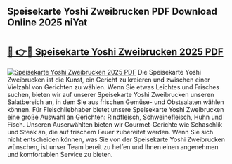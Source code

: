 ## Speisekarte Yoshi Zweibrucken PDF Download Online 2025 niYat

# <h2><a href="http://gc7b3o.nevu.top/?p=Speisekarte+Yoshi+Zweibrucken">🔗 👉🔴 Speisekarte Yoshi Zweibrucken 2025 PDF</a></h2>

[![Speisekarte Yoshi Zweibrucken 2025 PDF](https://i.imgur.com/dBaPXMq.png)](http://gc7b3o.nevu.top/?p=Speisekarte+Yoshi+Zweibrucken)
Die Speisekarte Yoshi Zweibrucken ist die Kunst, ein Gericht zu kreieren und zwischen einer Vielzahl von Gerichten zu wählen. Wenn Sie etwas Leichtes und Frisches suchen, bieten wir auf unserer Speisekarte Yoshi Zweibrucken unseren Salatbereich an, in dem Sie aus frischen Gemüse- und Obstsalaten wählen können. Für Fleischliebhaber bietet unsere Speisekarte Yoshi Zweibrucken eine große Auswahl an Gerichten: Rindfleisch, Schweinefleisch, Huhn und Fisch. Unseren Auserwählten bieten wir Gourmet-Gerichte wie Schaschlik und Steak an, die auf frischem Feuer zubereitet werden. Wenn Sie sich nicht entscheiden können, was Sie von der Speisekarte Yoshi Zweibrucken wünschen, ist unser Team bereit zu helfen und Ihnen einen angenehmen und komfortablen Service zu bieten.
